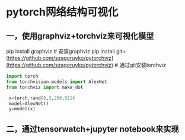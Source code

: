 # pytorch网络结构可视化

## 一，使用graphviz+torchviz来可视化模型

pip install graphviz \# 安装graphviz pip install git+[https://github.com/szagoruyko/pytorchviz](https://github.com/szagoruyko/pytorchviz) \# 通过git安装torchviz

```python
import torch
from torchvision.models import AlexNet
from torchviz import make_dot

 x=torch.rand(8,3,256,512)
 model=AlexNet()
 y=model(x)
```

## 二，通过tensorwatch+jupyter notebook来实现

